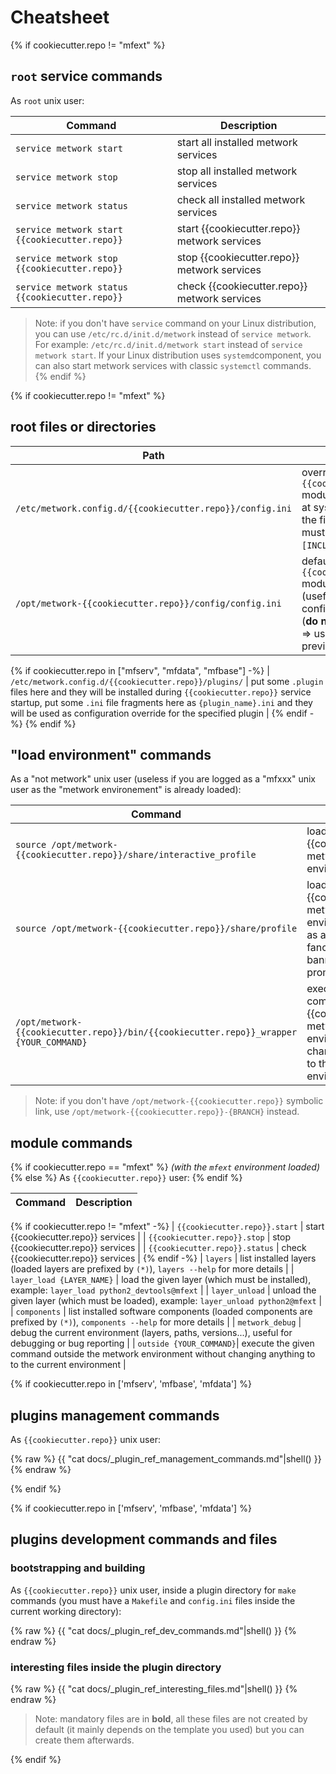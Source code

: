 # Cheatsheet

{% if cookiecutter.repo != "mfext" %}

## `root` service commands

As `root` unix user:

| Command | Description |
| --- | --- |
| `service metwork start` | start all installed metwork services |
| `service metwork stop` | stop all installed metwork services |
| `service metwork status` | check all installed metwork services |
| `service metwork start {{cookiecutter.repo}}` | start {{cookiecutter.repo}} metwork services |
| `service metwork stop {{cookiecutter.repo}}` | stop {{cookiecutter.repo}} metwork services |
| `service metwork status {{cookiecutter.repo}}` | check {{cookiecutter.repo}} metwork services |

> Note: if you don't have `service` command on your Linux distribution, you can use `/etc/rc.d/init.d/metwork` instead of `service metwork`. For example: `/etc/rc.d/init.d/metwork start` instead of `service metwork start`. If your Linux distribution uses `systemd`component, you can also start metwork services with classic `systemctl` commands.
{% endif %}

{% if cookiecutter.repo != "mfext" %}
## root files or directories

| Path | Description |
| --- | --- |
| `/etc/metwork.config.d/{{cookiecutter.repo}}/config.ini` | override the `{{cookiecutter.repo}}` module configuration at system level (note: the first line of this file must be `[INCLUDE_config.ini]`) |
| `/opt/metwork-{{cookiecutter.repo}}/config/config.ini` | default `{{cookiecutter.repo}}` module configuration (useful to see all configuration options) (**do not edit this file** => use the overriding previous file) |
{% if cookiecutter.repo in ["mfserv", "mfdata", "mfbase"] -%}
| `/etc/metwork.config.d/{{cookiecutter.repo}}/plugins/` | put some `.plugin` files here and they will be installed during `{{cookiecutter.repo}}` service startup, put some `.ini` file fragments here as `{plugin_name}.ini` and they will be used as configuration override for the specified plugin |
{% endif -%}
{% endif %}

## "load environment" commands

As a "not metwork" unix user (useless if you are logged as a "mfxxx" unix user as the "metwork environement" is already loaded):

| Command | Description |
| --- | --- |
| `source /opt/metwork-{{cookiecutter.repo}}/share/interactive_profile` | load the {{cookiecutter.repo}} metwork interactive environment |
| `source /opt/metwork-{{cookiecutter.repo}}/share/profile` | load the {{cookiecutter.repo}} metwork environment (same as above but without fancy stuff about banner, colors and prompt) |
| `/opt/metwork-{{cookiecutter.repo}}/bin/{{cookiecutter.repo}}_wrapper {YOUR_COMMAND}`| execute the given command in the {{cookiecutter.repo}} metwork environment without changing anything to the current environment |

> Note: if you don't have `/opt/metwork-{{cookiecutter.repo}}` symbolic link, use `/opt/metwork-{{cookiecutter.repo}}-{BRANCH}` instead.

## module commands

{% if cookiecutter.repo == "mfext" %}
*(with the `mfext` environment loaded)*
{% else %}
As `{{cookiecutter.repo}}` user:
{% endif %}

| Command | Description |
| --- | --- |
{% if cookiecutter.repo != "mfext" -%}
| `{{cookiecutter.repo}}.start` | start {{cookiecutter.repo}} services |
| `{{cookiecutter.repo}}.stop` | stop {{cookiecutter.repo}} services |
| `{{cookiecutter.repo}}.status` | check {{cookiecutter.repo}} services |
{% endif -%}
| `layers` | list installed layers (loaded layers are prefixed by `(*)`), `layers --help` for more details |
| `layer_load {LAYER_NAME}` | load the given layer (which must be installed), example: `layer_load python2_devtools@mfext` |
| `layer_unload` | unload the given layer (which must be loaded), example: `layer_unload python2@mfext` |
| `components` | list installed software components (loaded components are prefixed by `(*)`), `components --help` for more details |
| `metwork_debug` | debug the current environment (layers, paths, versions...), useful for debugging or bug reporting |
| `outside {YOUR_COMMAND}`| execute the given command outside the metwork environment without changing anything to to the current environment |

{% if cookiecutter.repo in ['mfserv', 'mfbase', 'mfdata'] %}
## plugins management commands

As `{{cookiecutter.repo}}` unix user:

{% raw %}
{{ "cat docs/_plugin_ref_management_commands.md"|shell() }}
{% endraw %}

{% endif %}

{% if cookiecutter.repo in ['mfserv', 'mfbase', 'mfdata'] %}
## plugins development commands and files

### bootstrapping and building

As `{{cookiecutter.repo}}` unix user, inside a plugin directory for `make` commands (you must have a `Makefile` and `config.ini` files inside the current working directory):

{% raw %}
{{ "cat docs/_plugin_ref_dev_commands.md"|shell() }}
{% endraw %}

### interesting files inside the plugin directory

{% raw %}
{{ "cat docs/_plugin_ref_interesting_files.md"|shell() }}
{% endraw %}

> Note: mandatory files are in **bold**, all these files are not created by default (it mainly depends on the template you used) but you can create them afterwards.

{% endif %}
